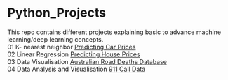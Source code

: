 # Python_Projects

This repo contains different projects explaining basic to advance machine learning/deep learning concepts.  
01 K- nearest neighbor [Predicting Car Prices ](https://github.com/aman-sharma-nine/K-nearest-neighbour-explainer)  
02 Linear Regression [Predicting House Prices](https://github.com/aman-sharma-nine/AmesHousingPrediction)  
03 Data Visualisation [Australian Road Deaths Database](https://github.com/aman-sharma-nine/Python_Projects/tree/master/Australian-road-crash-data)  
04 Data Analysis and Visualisation [911 Call Data](https://github.com/aman-sharma-nine/Python_Projects/tree/master/911%20Call)  
